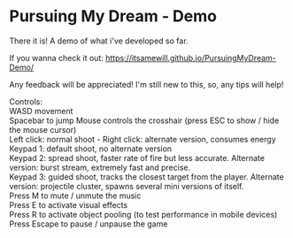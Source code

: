 # Pursuing My Dream - Demo

There it is!
A demo of what i've developed so far.

If you wanna check it out:
https://itsamewill.github.io/PursuingMyDream-Demo/

Any feedback will be appreciated!
I'm still new to this, so, any tips will help!

Controls:
<br>
WASD movement
<br>
Spacebar to jump
Mouse controls the crosshair (press ESC to show / hide the mouse cursor)
<br>
Left click: normal shoot - Right click: alternate version, consumes energy
<br>
Keypad 1: default shoot, no alternate version
<br>
Keypad 2: spread shoot, faster rate of fire but less accurate. Alternate version: burst stream, extremely fast and precise.
<br>
Keypad 3: guided shoot, tracks the closest target from the player. Alternate version: projectile cluster, spawns several mini versions of itself.
<br>
Press M to mute / unmute the music
<br>
Press E to activate visual effects
<br>
Press R to activate object pooling (to test performance in mobile devices)
<br>
Press Escape to pause / unpause the game
